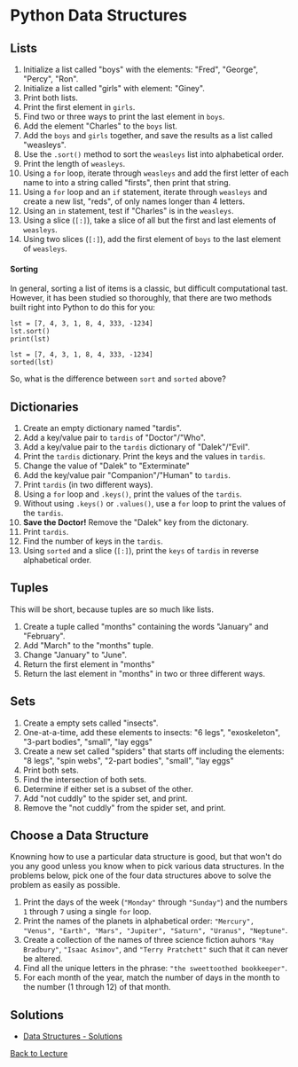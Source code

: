 # Python Data Structures

## Lists

1. Initialize a list called "boys" with the elements: "Fred", "George", "Percy", "Ron".
2. Initialize a list called "girls" with element: "Giney".
3. Print both lists.
4. Print the first element in `girls`.
5. Find two or three ways to print the last element in `boys`.
6. Add the element "Charles" to the `boys` list.
7. Add the `boys` and `girls` together, and save the results as a list called "weasleys".
8. Use the `.sort()` method to sort the `weasleys` list into alphabetical order.
9. Print the length of `weasleys`.
10. Using a `for` loop, iterate through `weasleys` and add the first letter of each name to into a string called "firsts", then print that string.
11. Using a `for` loop and an `if` statement, iterate through `weasleys` and create a new list, "reds", of only names longer than 4 letters.
12. Using an `in` statement, test if "Charles" is in the `weasleys`.
13. Using a slice (`[:]`), take a slice of all but the first and last elements of `weasleys`.
14. Using two slices (`[:]`), add the first element of `boys` to the last element of `weasleys`.

#### Sorting

In general, sorting a list of items is a classic, but difficult computational tast. However, it has been studied so thoroughly, that there are two methods built right into Python to do this for you:

    lst = [7, 4, 3, 1, 8, 4, 333, -1234]
    lst.sort()
    print(lst)
    
    lst = [7, 4, 3, 1, 8, 4, 333, -1234]
    sorted(lst)

So, what is the difference between `sort` and `sorted` above?

## Dictionaries

1. Create an empty dictionary named "tardis".
2. Add a key/value pair to `tardis` of "Doctor"/"Who".
3. Add a key/value pair to the `tardis` dictionary of "Dalek"/"Evil".
4. Print the `tardis` dictionary. Print the keys and the values in `tardis`.
5. Change the value of "Dalek" to "Exterminate"
6. Add the key/value pair "Companion"/"Human" to `tardis`.
7. Print `tardis` (in two different ways).
8. Using a `for` loop and `.keys()`, print the values of the `tardis`.
9. Without using `.keys()` or `.values()`, use a `for` loop to print the values of the `tardis`.
10. **Save the Doctor!** Remove the "Dalek" key from the dictonary.
11. Print `tardis`.
12. Find the number of keys in the `tardis`.
13. Using `sorted` and a slice (`[:]`), print the `keys` of `tardis` in reverse alphabetical order.

## Tuples

This will be short, because tuples are so much like lists.

1. Create a tuple called "months" containing the words "January" and "February".
2. Add "March" to the "months" tuple.
3. Change "January" to "June".
4. Return the first element in "months"
5. Return the last element in "months" in two or three different ways.

## Sets

1. Create a empty sets called "insects".
2. One-at-a-time, add these elements to insects: "6 legs", "exoskeleton", "3-part bodies", "small", "lay eggs"
3. Create a new set called "spiders" that starts off including the elements: "8 legs", "spin webs", "2-part bodies", "small", "lay eggs"
4. Print both sets.
5. Find the intersection of both sets.
6. Determine if either set is a subset of the other.
7. Add "not cuddly" to the spider set, and print.
8. Remove the "not cuddly" from the spider set, and print.

## Choose a Data Structure

Knowning how to use a particular data structure is good, but that won't do you any good unless you know when to pick various data structures. In the problems below, pick one of the four data structures above to solve the problem as easily as possible.

1. Print the days of the week (`"Monday"` through `"Sunday"`) and the numbers `1` through `7` using a single `for` loop.
2. Print the names of the planets in alphabetical order: `"Mercury", "Venus", "Earth", "Mars", "Jupiter", "Saturn", "Uranus", "Neptune"`.
3. Create a collection of the names of three science fiction auhors `"Ray Bradbury"`, `"Isaac Asimov"`, and `"Terry Pratchett"` such that it can never be altered.
4. Find all the unique letters in the phrase: `"the sweettoothed bookkeeper"`.
5. For each month of the year, match the number of days in the month to the number (1 through 12) of that month.


## Solutions

 * [Data Structures - Solutions](problem_set_1_solutions.md)

[Back to Lecture](lecture_02.md)
